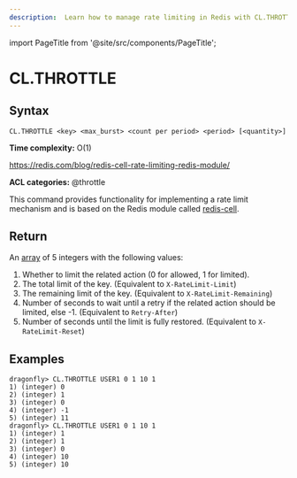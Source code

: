 ```yaml
---
description:  Learn how to manage rate limiting in Redis with CL.THROTTLE command.
---
```


import PageTitle from '@site/src/components/PageTitle';

# CL.THROTTLE

<PageTitle title="Redis CL.THROTTLE Command (Documentation) | Dragonfly" />

## Syntax

    CL.THROTTLE <key> <max_burst> <count per period> <period> [<quantity>]

**Time complexity:** O(1)

https://redis.com/blog/redis-cell-rate-limiting-redis-module/ 

**ACL categories:** @throttle

This command provides functionality for implementing a rate limit mechanism and
is based on the Redis module called [redis-cell](https://github.com/brandur/redis-cell).

## Return

An [array](https://redis.io/docs/reference/protocol-spec/#arrays) of 5 integers with the following values:

1. Whether to limit the related action (0 for allowed, 1 for limited).
2. The total limit of the key. (Equivalent to `X-RateLimit-Limit`)
3. The remaining limit of the key. (Equivalent to `X-RateLimit-Remaining`)
4. Number of seconds to wait until a retry if the related action should be limited, else -1. (Equivalent to `Retry-After`)
5. Number of seconds until the limit is fully restored. (Equivalent to `X-RateLimit-Reset`)

## Examples

```shell
dragonfly> CL.THROTTLE USER1 0 1 10 1
1) (integer) 0
2) (integer) 1
3) (integer) 0
4) (integer) -1
5) (integer) 11
dragonfly> CL.THROTTLE USER1 0 1 10 1
1) (integer) 1
2) (integer) 1
3) (integer) 0
4) (integer) 10
5) (integer) 10
```
